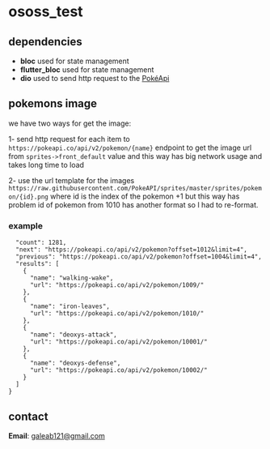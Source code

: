 # ososs_test

## dependencies

- **bloc** used for state management
- **flutter_bloc** used for state management
- **dio** used to send http request to the [PokéApi](https://pokeapi.co/)

## pokemons image

we have two ways for get the image:

1- send http request for each item to `https://pokeapi.co/api/v2/pokemon/{name}` endpoint to get the image url from `sprites->front_default` value and this way has big network usage and takes long time to load

2- use the url template for the images `https://raw.githubusercontent.com/PokeAPI/sprites/master/sprites/pokemon/{id}.png`
where id is the index of the pokemon +1 but this way has problem id of pokemon from 1010 has another format so I had to re-format.

### example

```{
  "count": 1281,
  "next": "https://pokeapi.co/api/v2/pokemon?offset=1012&limit=4",
  "previous": "https://pokeapi.co/api/v2/pokemon?offset=1004&limit=4",
  "results": [
    {
      "name": "walking-wake",
      "url": "https://pokeapi.co/api/v2/pokemon/1009/"
    },
    {
      "name": "iron-leaves",
      "url": "https://pokeapi.co/api/v2/pokemon/1010/"
    },
    {
      "name": "deoxys-attack",
      "url": "https://pokeapi.co/api/v2/pokemon/10001/"
    },
    {
      "name": "deoxys-defense",
      "url": "https://pokeapi.co/api/v2/pokemon/10002/"
    }
  ]
}
```

## contact

**Email**: <galeab121@gmail.com>
